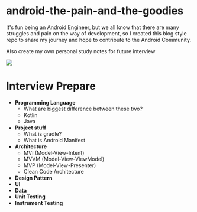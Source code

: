 # android-the-pain-and-the-goodies

It's fun being an Android Engineer, but we all know that there are many struggles and pain on the way of development, so I created this blog style repo to share my journey and hope to contribute to the Android Community. 

Also create my own personal study notes for future interview

![](https://source.android.com/static/docs/setup/images/Android_symbol_green_RGB.png)


# **Interview Prepare**
* **Programming Language**
	* What are biggest difference between these two?
	* Kotlin
	* Java
* **Project stuff**
	* What is gradle?
	* What is Android Manifest
* **Architecture**
	* MVI (Model-View-Intent)
	* MVVM (Model-View-ViewModel)
	* MVP (Model-View-Presenter)
	* Clean Code Architecture
* **Design Pattern**
* **UI**
* **Data**
* **Unit Testing**
* **Instrument Testing**


